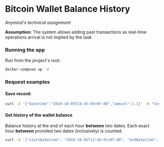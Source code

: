 # Bitcoin Wallet Balance History
_Anymind's technical assignment_

**Assumption:**
The system allows adding past transactions as real-time operations arrival is not implied by the task

### Running the app
Run from the project's root:
```bash
docker-compose up -d
```

### Request examples
#### Save record:
```bash
curl -d '{"datetime":"2019-10-05T14:45:05+07:00","amount":1.1}' -H "Content-Type: application/json" -X POST http://localhost:8080/transaction
```

#### Get history of the wallet balance 
Balance history at the end of each hour **between** two dates.
Each exact hour **between** provided two dates (inclusively) is counted.
```bash
curl -d '{"startDatetime": "2019-10-05T12:48:01+07:00", "endDatetime": "2019-10-05T17:48:02+07:00"}' -H "Content-Type: application/json" -X GET http://localhost:8080/balanceHourly
```